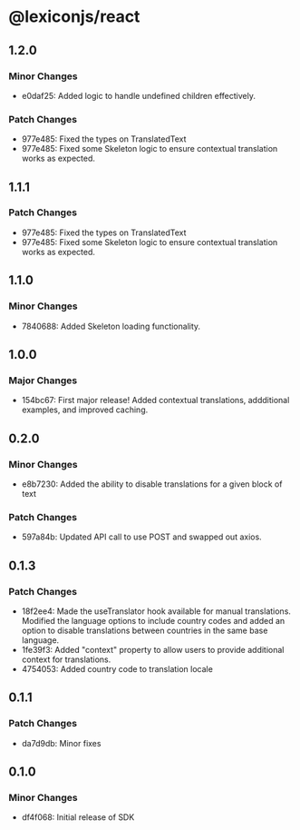 # @lexiconjs/react

## 1.2.0

### Minor Changes

- e0daf25: Added logic to handle undefined children effectively.

### Patch Changes

- 977e485: Fixed the types on TranslatedText
- 977e485: Fixed some Skeleton logic to ensure contextual translation works as expected.

## 1.1.1

### Patch Changes

- 977e485: Fixed the types on TranslatedText
- 977e485: Fixed some Skeleton logic to ensure contextual translation works as expected.

## 1.1.0

### Minor Changes

- 7840688: Added Skeleton loading functionality.

## 1.0.0

### Major Changes

- 154bc67: First major release! Added contextual translations, addditional examples, and improved caching.

## 0.2.0

### Minor Changes

- e8b7230: Added the ability to disable translations for a given block of text

### Patch Changes

- 597a84b: Updated API call to use POST and swapped out axios.

## 0.1.3

### Patch Changes

- 18f2ee4: Made the useTranslator hook available for manual translations. Modified the language options to include country codes and added an option to disable translations between countries in the same base language.
- 1fe39f3: Added "context" property to allow users to provide additional context for translations.
- 4754053: Added country code to translation locale

## 0.1.1

### Patch Changes

- da7d9db: Minor fixes

## 0.1.0

### Minor Changes

- df4f068: Initial release of SDK
